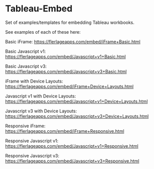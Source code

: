 # Tableau-Embed
Set of examples/templates for embedding Tableau workbooks.

See examples of each of these here:

Basic iFrame: https://flerlageapps.com/embed/iFrame+Basic.html

Basic Javascript v1: https://flerlageapps.com/embed/Javascript+v1+Basic.html

Basic Javascript v3: https://flerlageapps.com/embed/Javascript+v3+Basic.html

iFrame with Device Layouts: https://flerlageapps.com/embed/iFrame+Device+Layouts.html

Javascript v1 with Device Layouts: https://flerlageapps.com/embed/Javascript+v1+Device+Layouts.html

Javascript v3 with Device Layouts: https://flerlageapps.com/embed/Javascript+v3+Device+Layouts.html

Responsive iFrame: https://flerlageapps.com/embed/iFrame+Responsive.html

Responsive Javascript v1: https://flerlageapps.com/embed/Javascript+v1+Responsive.html

Responsive Javascript v3: https://flerlageapps.com/embed/Javascript+v3+Responsive.html

